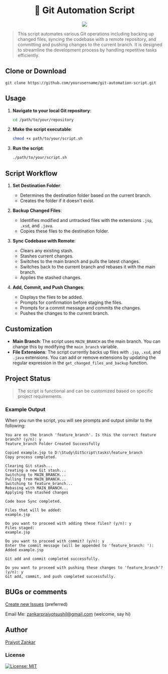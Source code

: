 <h1 align="center">
🚀 Git Automation Script
</h1>
<p align="center">
<img src="https://img.shields.io/badge/bash-%23121011.svg?style=for-the-badge&logo=gnu-bash&logoColor=white">
</p>

> This script automates various Git operations including backing up changed files, syncing the codebase with a remote repository, and committing and pushing changes to the current branch. It is designed to streamline the development process by handling repetitive tasks efficiently.

## Clone or Download

```terminal
git clone https://github.com/yourusername/git-automation-script.git
```

## Usage

1. **Navigate to your local Git repository**:

   ```sh
   cd /path/to/your/repository
   ```

2. **Make the script executable**:

   ```sh
   chmod +x path/to/your/script.sh
   ```

3. **Run the script**:
   ```sh
   ./path/to/your/script.sh
   ```

## Script Workflow

1. **Set Destination Folder**:

   - Determines the destination folder based on the current branch.
   - Creates the folder if it doesn't exist.

2. **Backup Changed Files**:

   - Identifies modified and untracked files with the extensions `.jsp`, `.xsd`, and `.java`.
   - Copies these files to the destination folder.

3. **Sync Codebase with Remote**:

   - Clears any existing stash.
   - Stashes current changes.
   - Switches to the main branch and pulls the latest changes.
   - Switches back to the current branch and rebases it with the main branch.
   - Applies the stashed changes.

4. **Add, Commit, and Push Changes**:
   - Displays the files to be added.
   - Prompts for confirmation before staging the files.
   - Prompts for a commit message and commits the changes.
   - Pushes the changes to the current branch.

## Customization

- **Main Branch**: The script uses `MAIN_BRANCH` as the main branch. You can change this by modifying the `main_branch` variable.
- **File Extensions**: The script currently backs up files with `.jsp`, `.xsd`, and `.java` extensions. You can add or remove extensions by updating the regular expression in the `get_changed_files_and_backup` function.

## Project Status

> The script is functional and can be customized based on specific project requirements.

### Example Output

When you run the script, you will see prompts and output similar to the following:

```
You are on the branch 'feature_branch'. Is this the correct feature branch? (y/n): y
feature_branch Folder Created Successfully

Copied example.jsp to D:\Study\GitScript\tasks\feature_branch
Copy process completed.

Clearing Git stash...
Creating a new Git stash...
Switching to MAIN_BRANCH...
Pulling from MAIN_BRANCH...
Switching to feature_branch...
Rebasing with MAIN_BRANCH...
Applying the stashed changes

Code base Sync completed.

Files that will be added:
example.jsp

Do you want to proceed with adding these files? (y/n): y
Files staged:
example.jsp

Do you want to proceed with commit? (y/n): y
Enter the commit message (will be appended to 'feature_branch: '): Added example.jsp

Git add and commit completed successfully.

Do you want to proceed with pushing these changes to 'feature_branch'? (y/n): y
Git add, commit, and push completed successfully.
```

## BUGs or comments

[Create new Issues](https://github.com/prajyotzankar/password-generator-react/issues) (preferred)

Email Me: zankarprajyotsushil@gmail.com (welcome, say hi)

## Author

[Prajyot Zankar](https://www.linkedin.com/in/prajyotzankar/)

### License

[![License: MIT](https://img.shields.io/badge/License-MIT-yellow.svg)](https://github.com/yourusername/git-automation-script/blob/master/LICENSE.md)
